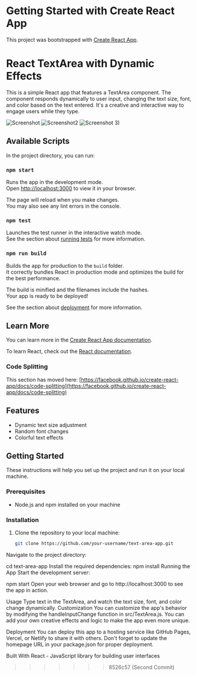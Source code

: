 # Getting Started with Create React App

This project was bootstrapped with [Create React App](https://github.com/facebook/create-react-app).

# React TextArea with Dynamic Effects

This is a simple React app that features a TextArea component. The component responds dynamically to user input, changing the text size, font, and color based on the text entered. It's a creative and interactive way to engage users while they type.

![Screenshot](https://github.com/SammytheBelegor/Front-end-Midterm/assets/71520900/2a712f25-87ad-4d99-b27b-eca1090c4c93)
![Screenshot2](https://github.com/SammytheBelegor/Front-end-Midterm/assets/71520900/39613eb1-b11e-4a56-b8ea-38357f36de0d)
![Screenshot 3)](https://github.com/SammytheBelegor/Front-end-Midterm/assets/71520900/81a68d28-0b83-4cfe-ae29-92e8e47ee314)

## Available Scripts

In the project directory, you can run:

### `npm start`

Runs the app in the development mode.\
Open [http://localhost:3000](http://localhost:3000) to view it in your browser.

The page will reload when you make changes.\
You may also see any lint errors in the console.

### `npm test`

Launches the test runner in the interactive watch mode.\
See the section about [running tests](https://facebook.github.io/create-react-app/docs/running-tests) for more information.

### `npm run build`

Builds the app for production to the `build` folder.\
It correctly bundles React in production mode and optimizes the build for the best performance.

The build is minified and the filenames include the hashes.\
Your app is ready to be deployed!

See the section about [deployment](https://facebook.github.io/create-react-app/docs/deployment) for more information.

## Learn More

You can learn more in the [Create React App documentation](https://facebook.github.io/create-react-app/docs/getting-started).

To learn React, check out the [React documentation](https://reactjs.org/).

### Code Splitting

This section has moved here: [https://facebook.github.io/create-react-app/docs/code-splitting](https://facebook.github.io/create-react-app/docs/code-splitting)


## Features

- Dynamic text size adjustment
- Random font changes
- Colorful text effects

## Getting Started

These instructions will help you set up the project and run it on your local machine.

### Prerequisites

- Node.js and npm installed on your machine

### Installation

1. Clone the repository to your local machine:

   ```bash
   git clone https://github.com/your-username/text-area-app.git
Navigate to the project directory:

cd text-area-app
Install the required dependencies:
npm install
Running the App
Start the development server:

npm start
Open your web browser and go to http://localhost:3000 to see the app in action.

Usage
Type text in the TextArea, and watch the text size, font, and color change dynamically.
Customization
You can customize the app's behavior by modifying the handleInputChange function in src/TextArea.js. You can add your own creative effects and logic to make the app even more unique.

Deployment
You can deploy this app to a hosting service like GitHub Pages, Vercel, or Netlify to share it with others. Don't forget to update the homepage URL in your package.json for proper deployment.

Built With
React - JavaScript library for building user interfaces

>>>>>>> 8526c57 (Second Commit)
